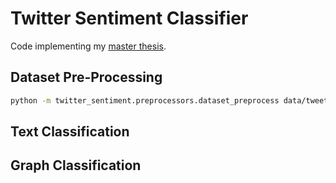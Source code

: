 # Twitter Sentiment Classifier

Code implementing my [master thesis](https://github.com/brenoarosa/thesis).

## Dataset Pre-Processing
```sh
python -m twitter_sentiment.preprocessors.dataset_preprocess data/tweets/amazonia_lzma/*.jsonlines.lzma -o /tmp/amazonia-pt.jsonline.xz -l pt
```

## Text Classification


## Graph Classification
